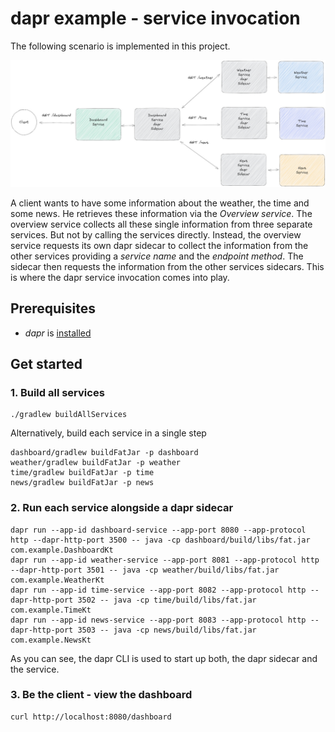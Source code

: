 # dapr example - service invocation

The following scenario is implemented in this project.

![scenario](docs/scenario.jpg)

A client wants to have some information about the weather, the time and some news.
He retrieves these information via the _Overview service_.
The overview service collects all these single information from three separate services.
But not by calling the services directly. Instead, the overview service requests its own
dapr sidecar to collect the information from the other services providing a _service name_ 
and the _endpoint method_.
The sidecar then requests the information from the other services sidecars.
This is where the dapr service invocation comes into play.


## Prerequisites

- _dapr_ is [installed](https://docs.dapr.io/getting-started/install-dapr-cli/)


## Get started

### 1. Build all services

```shell
./gradlew buildAllServices
```

Alternatively, build each service in a single step
```shell
dashboard/gradlew buildFatJar -p dashboard
weather/gradlew buildFatJar -p weather
time/gradlew buildFatJar -p time
news/gradlew buildFatJar -p news
```

### 2. Run each service alongside a dapr sidecar

```shell
dapr run --app-id dashboard-service --app-port 8080 --app-protocol http --dapr-http-port 3500 -- java -cp dashboard/build/libs/fat.jar com.example.DashboardKt
dapr run --app-id weather-service --app-port 8081 --app-protocol http --dapr-http-port 3501 -- java -cp weather/build/libs/fat.jar com.example.WeatherKt
dapr run --app-id time-service --app-port 8082 --app-protocol http --dapr-http-port 3502 -- java -cp time/build/libs/fat.jar com.example.TimeKt
dapr run --app-id news-service --app-port 8083 --app-protocol http --dapr-http-port 3503 -- java -cp news/build/libs/fat.jar com.example.NewsKt
```

As you can see, the dapr CLI is used to start up both, the dapr sidecar and the service.


### 3. Be the client - view the dashboard
```shell
curl http://localhost:8080/dashboard
```